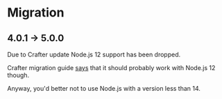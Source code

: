 # Migration

## 4.0.1 → 5.0.0

Due to Crafter update Node.js 12 support has been dropped.

Crafter migration guide [says](https://github.com/funbox/crafter/blob/master/MIGRATION.md#501--600) that it should probably work with Node.js 12 though.

Anyway, you'd better not to use Node.js with a version less than 14.
